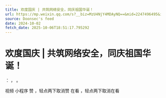 ```yaml
---
title: 欢度国庆 | 共筑网络安全，同庆祖国华诞！
url: https://mp.weixin.qq.com/s?__biz=MzU4NjY4MDAyNQ==&mid=2247496495&idx=1&sn=77c7652b1684b9ee243f0cef2fda81c8
source: Doonsec's feed
date: 2024-10-02
fetch_date: 2025-10-06T18:51:17.795292
---
```


# 欢度国庆 | 共筑网络安全，同庆祖国华诞！

：
，
。

视频
小程序
赞
，轻点两下取消赞
在看
，轻点两下取消在看